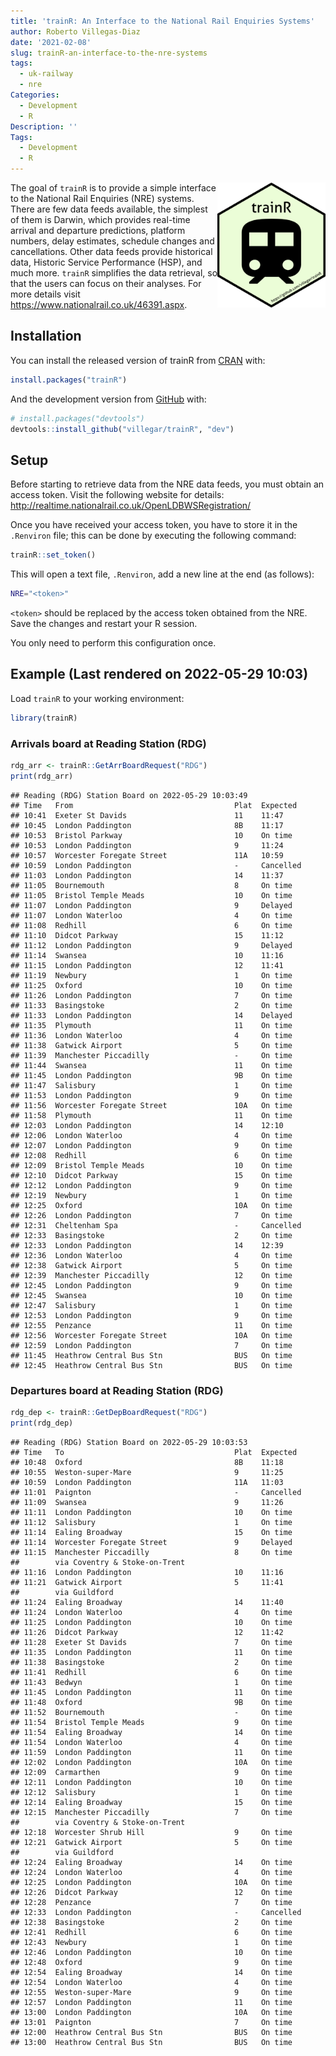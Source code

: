 ```yaml
---
title: 'trainR: An Interface to the National Rail Enquiries Systems'
author: Roberto Villegas-Diaz
date: '2021-02-08'
slug: trainR-an-interface-to-the-nre-systems
tags:
  - uk-railway
  - nre
Categories:
  - Development
  - R
Description: ''
Tags:
  - Development
  - R
---
```


<img src="https://raw.githubusercontent.com/villegar/trainR/main/inst/images/logo.png" alt="logo" align="right" height=200px/>

The goal of `trainR` is to provide a simple interface to the 
National Rail Enquiries (NRE) systems. There are few data feeds 
available, the simplest of them is Darwin, which provides real-time 
arrival and departure predictions, platform numbers, delay estimates, 
schedule changes and cancellations. Other data feeds provide historical 
data, Historic Service Performance (HSP), and much more. `trainR` 
simplifies the data retrieval, so that the users can focus on their 
analyses. For more details visit 
https://www.nationalrail.co.uk/46391.aspx.

## Installation

You can install the released version of trainR from [CRAN](https://CRAN.R-project.org) with:

``` r
install.packages("trainR")
```

And the development version from [GitHub](https://github.com/) with:

``` r
# install.packages("devtools")
devtools::install_github("villegar/trainR", "dev")
```

## Setup
Before starting to retrieve data from the NRE data feeds, you must obtain an access token. 
Visit the following website for details: http://realtime.nationalrail.co.uk/OpenLDBWSRegistration/

Once you have received your access token, you have to store it in the `.Renviron` file; this can be 
done by executing the following command:


```r
trainR::set_token()
```

This will open a text file, `.Renviron`, add a new line at the end (as follows):

```bash
NRE="<token>"
```

`<token>` should be replaced by the access token obtained from the NRE. Save the changes and restart 
your R session.

You only need to perform this configuration once.

## Example (Last rendered on 2022-05-29 10:03)

Load `trainR` to your working environment:

```r
library(trainR)
```

### Arrivals board at Reading Station (RDG)


```r
rdg_arr <- trainR::GetArrBoardRequest("RDG")
print(rdg_arr)
```

```
## Reading (RDG) Station Board on 2022-05-29 10:03:49
## Time   From                                    Plat  Expected
## 10:41  Exeter St Davids                        11    11:47
## 10:45  London Paddington                       8B    11:17
## 10:53  Bristol Parkway                         10    On time
## 10:53  London Paddington                       9     11:24
## 10:57  Worcester Foregate Street               11A   10:59
## 10:59  London Paddington                       -     Cancelled
## 11:03  London Paddington                       14    11:37
## 11:05  Bournemouth                             8     On time
## 11:05  Bristol Temple Meads                    10    On time
## 11:07  London Paddington                       9     Delayed
## 11:07  London Waterloo                         4     On time
## 11:08  Redhill                                 6     On time
## 11:10  Didcot Parkway                          15    11:12
## 11:12  London Paddington                       9     Delayed
## 11:14  Swansea                                 10    11:16
## 11:15  London Paddington                       12    11:41
## 11:19  Newbury                                 1     On time
## 11:25  Oxford                                  10    On time
## 11:26  London Paddington                       7     On time
## 11:33  Basingstoke                             2     On time
## 11:33  London Paddington                       14    Delayed
## 11:35  Plymouth                                11    On time
## 11:36  London Waterloo                         4     On time
## 11:38  Gatwick Airport                         5     On time
## 11:39  Manchester Piccadilly                   -     On time
## 11:44  Swansea                                 11    On time
## 11:45  London Paddington                       9B    On time
## 11:47  Salisbury                               1     On time
## 11:53  London Paddington                       9     On time
## 11:56  Worcester Foregate Street               10A   On time
## 11:58  Plymouth                                11    On time
## 12:03  London Paddington                       14    12:10
## 12:06  London Waterloo                         4     On time
## 12:07  London Paddington                       9     On time
## 12:08  Redhill                                 6     On time
## 12:09  Bristol Temple Meads                    10    On time
## 12:10  Didcot Parkway                          15    On time
## 12:12  London Paddington                       9     On time
## 12:19  Newbury                                 1     On time
## 12:25  Oxford                                  10A   On time
## 12:26  London Paddington                       7     On time
## 12:31  Cheltenham Spa                          -     Cancelled
## 12:33  Basingstoke                             2     On time
## 12:33  London Paddington                       14    12:39
## 12:36  London Waterloo                         4     On time
## 12:38  Gatwick Airport                         5     On time
## 12:39  Manchester Piccadilly                   12    On time
## 12:45  London Paddington                       9     On time
## 12:45  Swansea                                 10    On time
## 12:47  Salisbury                               1     On time
## 12:53  London Paddington                       9     On time
## 12:55  Penzance                                11    On time
## 12:56  Worcester Foregate Street               10A   On time
## 12:59  London Paddington                       7     On time
## 11:45  Heathrow Central Bus Stn                BUS   On time
## 12:45  Heathrow Central Bus Stn                BUS   On time
```

### Departures board at Reading Station (RDG)


```r
rdg_dep <- trainR::GetDepBoardRequest("RDG")
print(rdg_dep)
```

```
## Reading (RDG) Station Board on 2022-05-29 10:03:53
## Time   To                                      Plat  Expected
## 10:48  Oxford                                  8B    11:18
## 10:55  Weston-super-Mare                       9     11:25
## 10:59  London Paddington                       11A   11:03
## 11:01  Paignton                                -     Cancelled
## 11:09  Swansea                                 9     11:26
## 11:11  London Paddington                       10    On time
## 11:12  Salisbury                               1     On time
## 11:14  Ealing Broadway                         15    On time
## 11:14  Worcester Foregate Street               9     Delayed
## 11:15  Manchester Piccadilly                   8     On time
##        via Coventry & Stoke-on-Trent           
## 11:16  London Paddington                       10    11:16
## 11:21  Gatwick Airport                         5     11:41
##        via Guildford                           
## 11:24  Ealing Broadway                         14    11:40
## 11:24  London Waterloo                         4     On time
## 11:25  London Paddington                       10    On time
## 11:26  Didcot Parkway                          12    11:42
## 11:28  Exeter St Davids                        7     On time
## 11:35  London Paddington                       11    On time
## 11:38  Basingstoke                             2     On time
## 11:41  Redhill                                 6     On time
## 11:43  Bedwyn                                  1     On time
## 11:45  London Paddington                       11    On time
## 11:48  Oxford                                  9B    On time
## 11:52  Bournemouth                             -     On time
## 11:54  Bristol Temple Meads                    9     On time
## 11:54  Ealing Broadway                         14    On time
## 11:54  London Waterloo                         4     On time
## 11:59  London Paddington                       11    On time
## 12:02  London Paddington                       10A   On time
## 12:09  Carmarthen                              9     On time
## 12:11  London Paddington                       10    On time
## 12:12  Salisbury                               1     On time
## 12:14  Ealing Broadway                         15    On time
## 12:15  Manchester Piccadilly                   7     On time
##        via Coventry & Stoke-on-Trent           
## 12:18  Worcester Shrub Hill                    9     On time
## 12:21  Gatwick Airport                         5     On time
##        via Guildford                           
## 12:24  Ealing Broadway                         14    On time
## 12:24  London Waterloo                         4     On time
## 12:25  London Paddington                       10A   On time
## 12:26  Didcot Parkway                          12    On time
## 12:28  Penzance                                7     On time
## 12:33  London Paddington                       -     Cancelled
## 12:38  Basingstoke                             2     On time
## 12:41  Redhill                                 6     On time
## 12:43  Newbury                                 1     On time
## 12:46  London Paddington                       10    On time
## 12:48  Oxford                                  9     On time
## 12:54  Ealing Broadway                         14    On time
## 12:54  London Waterloo                         4     On time
## 12:55  Weston-super-Mare                       9     On time
## 12:57  London Paddington                       11    On time
## 13:00  London Paddington                       10A   On time
## 13:01  Paignton                                7     On time
## 12:00  Heathrow Central Bus Stn                BUS   On time
## 13:00  Heathrow Central Bus Stn                BUS   On time
```
